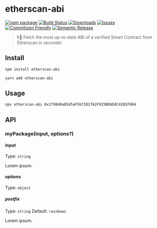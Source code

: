 # etherscan-abi

[![npm package][npm-img]][npm-url]
[![Build Status][build-img]][build-url]
[![Downloads][downloads-img]][downloads-url]
[![Issues][issues-img]][issues-url]
[![Commitizen Friendly][commitizen-img]][commitizen-url]
[![Semantic Release][semantic-release-img]][semantic-release-url]

> ⏬🚀 Fetch the most up-to-date ABI of a verified Smart Contract from Etherscan in seconds!

## Install

```bash
npm install etherscan-abi
```

```bash
yarn add etherscan-abi
```

## Usage

```bash
npx etherscan-abi 0x1f9840a85d5aF5bf1D1762F925BDADdC4201F984
```

## API

### myPackage(input, options?)

#### input

Type: `string`

Lorem ipsum.

#### options

Type: `object`

##### postfix

Type: `string`
Default: `rainbows`

Lorem ipsum.

[build-img]: https://github.com/rubilmax/etherscan-abi/actions/workflows/release.yml/badge.svg
[build-url]: https://github.com/rubilmax/etherscan-abi/actions/workflows/release.yml
[downloads-img]: https://img.shields.io/npm/dt/etherscan-abi
[downloads-url]: https://www.npmtrends.com/etherscan-abi
[npm-img]: https://img.shields.io/npm/v/etherscan-abi
[npm-url]: https://www.npmjs.com/package/etherscan-abi
[issues-img]: https://img.shields.io/github/issues/rubilmax/etherscan-abi
[issues-url]: https://github.com/rubilmax/etherscan-abi/issues
[codecov-img]: https://codecov.io/gh/rubilmax/etherscan-abi/branch/main/graph/badge.svg
[codecov-url]: https://codecov.io/gh/rubilmax/etherscan-abi
[semantic-release-img]: https://img.shields.io/badge/%20%20%F0%9F%93%A6%F0%9F%9A%80-semantic--release-e10079.svg
[semantic-release-url]: https://github.com/semantic-release/semantic-release
[commitizen-img]: https://img.shields.io/badge/commitizen-friendly-brightgreen.svg
[commitizen-url]: http://commitizen.github.io/cz-cli/
